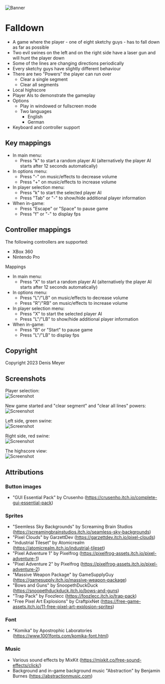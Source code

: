 ![Banner](img/banner.png "Banner")

# Falldown

* A game where the player - one of eight sketchy guys - has to fall down as far as possible
* Two evil swines on the left and on the right side have a laser gun and will hunt the player down
* Some of the lines are changing directions periodically
* Every sketchy guys have slightly different behaviour
* There are two "Powers" the player can run over
    * Clear a single segment
    * Clear all segments
* Local highscore
* Player AIs to demonstrate the gameplay
* Options
    * Play in windowed or fullscreen mode
    * Two languages
        * English
        * German
* Keyboard and controller support

## Key mappings

* In main menu:
    * Press "k" to start a random player AI (alternatively the player AI starts after 12 seconds automatically)
* In options menu:
    * Press "-" on music/effects to decrease volume
    * Press "+" on music/effects to increase volume
* In player selection menu:
    * Press "k" to start the selected player AI
    * Press "Tab" or "-" to show/hide additional player information
* When in-game:
    * Press "Escape" or "Space" to pause game
    * Press "f" or "-" to display fps

## Controller mappings

The following controllers are supported:

* XBox 360
* Nintendo Pro

Mappings

* In main menu:
    * Press "X" to start a random player AI (alternatively the player AI starts after 12 seconds automatically)
* In options menu:
    * Press "L"/"LB" on music/effects to decrease volume
    * Press "R"/"RB" on music/effects to increase volume
* In player selection menu:
    * Press "X" to start the selected player AI
    * Press "L"/"LB" to show/hide additional player information
* When in-game:
    * Press "B" or "Start" to pause game
    * Press "L"/"LB" to display fps

## Copyright

Copyright 2023 Denis Meyer

## Screenshots

Player selection:  
![Screenshot](img/screenshot-0.png "Player Selection")

New game started and "clear segment" and "clear all lines" powers:  
![Screenshot](img/screenshot-1.png "Grumpy Stone starts a game and clear segment and clear all lines powers")

Left side, green swine:  
![Screenshot](img/screenshot-2.png "Left side, green swine")

Right side, red swine:  
![Screenshot](img/screenshot-3.png "Right side, red swine")

The highscore view:  
![Screenshot](img/screenshot-4.png "The highscore view")

## Attributions

### Button images

* "GUI Essential Pack" by Crusenho (https://crusenho.itch.io/complete-gui-essential-pack)

### Sprites

* "Seemless Sky Backgrounds" by Screaming Brain Studios (https://screamingbrainstudios.itch.io/seamless-sky-backgrounds)
* "Pixel Clouds" by GarzettDev (https://garzettdev.itch.io/pixel-clouds)
* "Industrial Tileset" by Atomicrealm (https://atomicrealm.itch.io/industrial-tileset)
* "Pixel Adventure 1" by Pixelfrog (https://pixelfrog-assets.itch.io/pixel-adventure-1)
* "Pixel Adventure 2" by Pixelfrog (https://pixelfrog-assets.itch.io/pixel-adventure-2)
* "Massive Weapon Package" by GameSupplyGuy (https://gamesupply.itch.io/massive-weapon-package)
* "Bows and Guns" by SnoopethDuckDuck (https://snoopethduckduck.itch.io/bows-and-guns)
* "Trap Pack" by Foozlecc (https://foozlecc.itch.io/trap-pack)
* "Free Pixel Art Explosions" by CraftpixNet (https://free-game-assets.itch.io/11-free-pixel-art-explosion-sprites)

### Font

* "Komika" by Apostrophic Laboratories (https://www.1001fonts.com/komika-font.html)

### Music

* Various sound effects by MixKit (https://mixkit.co/free-sound-effects/click/)
* Background and in-game background music "Abstraction" by Benjamin Burnes (https://abstractionmusic.com)
